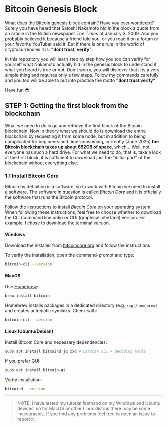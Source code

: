 # Bitcoin Genesis Block

What does the Bitcoin genesis block contain? Have you ever wondered? Surely you have heard that Satoshi Nakamoto hid in the block a quote from an article in the British newspaper *The Times* of January 3, 2009. And you probably believed it because a friend told you, or you read it on a forum or your favorite YouTuber said it. But if there is one rule in the world of cryptocurrencies it is: **"dont trust, verify"**.

In this repository you will learn step by step how you too can verify for yourself what Nakamoto actually hid in the genesis block to understand if what you heard is true or not. Don't worry, you will discover that it is a very simple thing and requires only a few steps. Follow my commands carefully and you too will be able to put into practice the motto **"dont trust verify"**.

Have fun 😎!

## STEP 1: Getting the first block from the blockchain

What we need to do is go and retrieve the first block of the Bitcoin blockchain. Now in theory what we should do is download the entire blockchain by requesting it from some node, but in addition to being complicated for beginners and time-consuming, currently (June 2025) **the Bitcoin blockchain takes up about 652GB of space**, which... Well, not everyone has such a hard drive. For what we need to do, that is, take a look at the first block, it is sufficient to download just the "initial part" of the blockchain without everything else.

### 1.1 Install Bitcoin Core

Bitcoin by definition is a software, so to work with Bitcoin we need to install a software. The software in question is called *Bitcoin Core* and it is officially the software that runs the Bitcoin protocol. 

Follow the instructions to install *Bitcoin Core* on your operating system. When following these instructions, feel free to choose whether to download the CLI (command line only) or GUI (graphical interface) version. For example, I chose to download the terminal version.

#### **Windows**

Download the installer from [bitcoincore.org](https://bitcoincore.org/) and follow the instructions

To verify the installation, open the command-prompt and type:  

```bash
bitcoin-cli --version
```

#### **MacOS**

Use [Homebrew](https://brew.sh/):  

```bash
brew install bitcoin
```

Homebrew installs packages in a dedicated directory (e.g. `/opt/homebrew`) and creates automatic symlinks. Check with:
 
```bash
bitcoin-cli --version
```

#### **Linux (Ubuntu/Debian)**

Install Bitcoin Core and necessary dependencies:

```bash
sudo apt install bitcoind jq xxd # Bitcoin CLI + decoding tools
```

If you prefer GUI:

```bash
sudo apt install bitcoin-qt
```

Verify installation:

```bash
bitcoind --version
``` 

---

> NOTE: I have tested my tutorial firsthand on my Windows and Ubuntu devices, so for MacOS or other Linux distros there may be some inaccuracies. If you find any problems feel free to open an issue to report it.